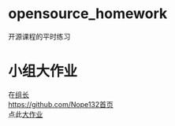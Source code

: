 # opensource_homework

开源课程的平时练习


# 小组大作业

在[组长](https://github.com/Nope13)   
https://github.com/Nope132首页  
点此[大作业](https://github.com/Nope132/2023project/tree/main)  
